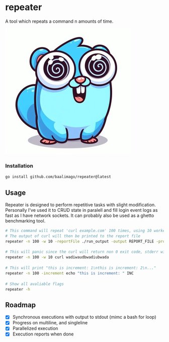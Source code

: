 # repeater
A tool which repeats a command n amounts of time.

![repeatoopher](./img/repeatoopher.jpg)

### Installation
```bash
go install github.com/baalimago/repeater@latest
```

## Usage
Repeater is designed to perform repetitive tasks with slight modification.
Personally I've used it to CRUD state in paralell and fill login event logs as fast as I have network sockets.
It can probably also be used as a ghetto benchmarking tool.

```bash
# This command will repeat 'curl example.com' 100 times, using 10 workers and report progress to stdout
# The output of curl will then be printed to the report file
repeater -n 100 -w 10 -reportFile ./run_output -output REPORT_FILE -progress BOTH curl example.com

# This will panic since the curl will return non 0 exit code, stderr will be written to -output
repeater -n 100 -w 10 curl wadiwaudbwadiubwada

# This will print "this is increment: 1\nthis is increment: 2\n..."
repeater -n 100 -increment echo "this is increment: " INC

# Show all avaliable flags 
repeater -h
```

## Roadmap
- [x] Synchronous executions with output to stdout (mimc a bash for loop)
- [x] Progress on multiline, and singleline
- [x] Parallelized execution
- [x] Execution reports when done
